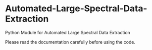 # Automated-Large-Spectral-Data-Extraction
 Python Module for Automated Large Spectral Data Extraction


 Please read the documentation carefully before using the code.
